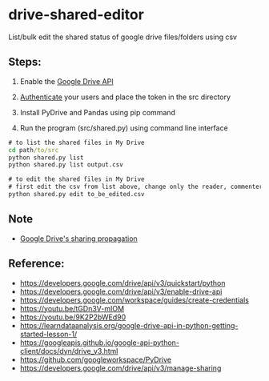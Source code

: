 # drive-shared-editor
List/bulk edit the shared status of google drive files/folders using csv

## Steps:

1. Enable the [Google Drive API](https://developers.google.com/drive/api/v3/enable-drive-api)

2. [Authenticate](https://developers.google.com/drive/api/v3/about-auth) your users and place the token in the src directory

3. Install PyDrive and Pandas using pip command

4. Run the program (src/shared.py) using command line interface

```cmd
# to list the shared files in My Drive
cd path/to/src
python shared.py list 
python shared.py list output.csv

# to edit the shared files in My Drive
# first edit the csv from list above, change only the reader, commenter, and editor columns
python shared.py edit to_be_edited.csv
```

## Note
- [Google Drive's sharing propagation](https://developers.google.com/drive/api/v3/manage-sharing)

## Reference:
- https://developers.google.com/drive/api/v3/quickstart/python
- https://developers.google.com/drive/api/v3/enable-drive-api
- https://developers.google.com/workspace/guides/create-credentials
- https://youtu.be/tGDn3V-mIOM
- https://youtu.be/9K2P2bWEd90
- https://learndataanalysis.org/google-drive-api-in-python-getting-started-lesson-1/
- https://googleapis.github.io/google-api-python-client/docs/dyn/drive_v3.html
- https://github.com/googleworkspace/PyDrive
- https://developers.google.com/drive/api/v3/manage-sharing

